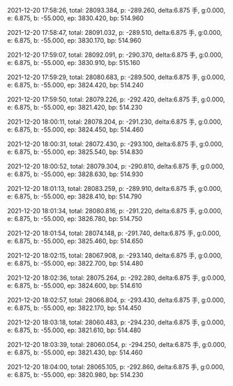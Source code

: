 2021-12-20 17:58:26, total: 28093.384, p: -289.260, delta:6.875 手, g:0.000, e: 6.875, b: -55.000, ep: 3830.420, bp: 514.960

2021-12-20 17:58:47, total: 28091.032, p: -289.510, delta:6.875 手, g:0.000, e: 6.875, b: -55.000, ep: 3830.170, bp: 514.960

2021-12-20 17:59:07, total: 28092.091, p: -290.370, delta:6.875 手, g:0.000, e: 6.875, b: -55.000, ep: 3830.910, bp: 515.160

2021-12-20 17:59:29, total: 28080.683, p: -289.500, delta:6.875 手, g:0.000, e: 6.875, b: -55.000, ep: 3824.420, bp: 514.240

2021-12-20 17:59:50, total: 28079.226, p: -292.420, delta:6.875 手, g:0.000, e: 6.875, b: -55.000, ep: 3821.420, bp: 514.230

2021-12-20 18:00:11, total: 28078.204, p: -291.230, delta:6.875 手, g:0.000, e: 6.875, b: -55.000, ep: 3824.450, bp: 514.460

2021-12-20 18:00:31, total: 28072.430, p: -293.100, delta:6.875 手, g:0.000, e: 6.875, b: -55.000, ep: 3825.540, bp: 514.830

2021-12-20 18:00:52, total: 28079.304, p: -290.810, delta:6.875 手, g:0.000, e: 6.875, b: -55.000, ep: 3828.630, bp: 514.930

2021-12-20 18:01:13, total: 28083.259, p: -289.910, delta:6.875 手, g:0.000, e: 6.875, b: -55.000, ep: 3828.410, bp: 514.790

2021-12-20 18:01:34, total: 28080.816, p: -291.220, delta:6.875 手, g:0.000, e: 6.875, b: -55.000, ep: 3826.780, bp: 514.750

2021-12-20 18:01:54, total: 28074.148, p: -291.740, delta:6.875 手, g:0.000, e: 6.875, b: -55.000, ep: 3825.460, bp: 514.650

2021-12-20 18:02:15, total: 28067.908, p: -293.140, delta:6.875 手, g:0.000, e: 6.875, b: -55.000, ep: 3822.700, bp: 514.480

2021-12-20 18:02:36, total: 28075.264, p: -292.280, delta:6.875 手, g:0.000, e: 6.875, b: -55.000, ep: 3824.600, bp: 514.610

2021-12-20 18:02:57, total: 28066.804, p: -293.430, delta:6.875 手, g:0.000, e: 6.875, b: -55.000, ep: 3822.170, bp: 514.450

2021-12-20 18:03:18, total: 28060.483, p: -294.230, delta:6.875 手, g:0.000, e: 6.875, b: -55.000, ep: 3821.610, bp: 514.480

2021-12-20 18:03:39, total: 28060.054, p: -294.250, delta:6.875 手, g:0.000, e: 6.875, b: -55.000, ep: 3821.430, bp: 514.460

2021-12-20 18:04:00, total: 28065.105, p: -292.860, delta:6.875 手, g:0.000, e: 6.875, b: -55.000, ep: 3820.980, bp: 514.230